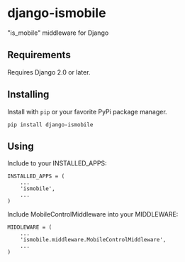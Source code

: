 # django-ismobile


"is_mobile" middleware for Django

## Requirements
Requires Django 2.0 or later.

## Installing

Install with `pip` or your favorite PyPi package manager.

```
pip install django-ismobile
```

## Using

Include to your INSTALLED_APPS:

```
INSTALLED_APPS = (
    ...
    'ismobile',
    ...
)
```

Include MobileControlMiddleware into your MIDDLEWARE:

```
MIDDLEWARE = (
    ...
    'ismobile.middleware.MobileControlMiddleware',
    ...
)
```
